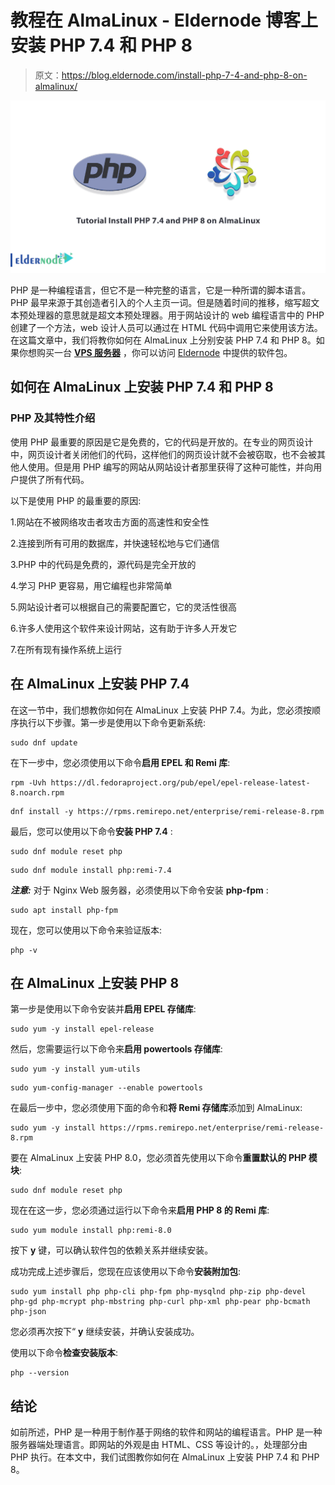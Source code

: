 # 教程在 AlmaLinux - Eldernode 博客上安装 PHP 7.4 和 PHP 8

> 原文：<https://blog.eldernode.com/install-php-7-4-and-php-8-on-almalinux/>

![Tutorial Install PHP 7.4 and PHP 8 on AlmaLinux](img/280f6753da20d02eeea895912eb5d466.png)

PHP 是一种编程语言，但它不是一种完整的语言，它是一种所谓的脚本语言。PHP 最早来源于其创造者引入的个人主页一词。但是随着时间的推移，缩写超文本预处理器的意思就是超文本预处理器。用于网站设计的 web 编程语言中的 PHP 创建了一个方法，web 设计人员可以通过在 HTML 代码中调用它来使用该方法。在这篇文章中，我们将教你如何在 AlmaLinux 上分别安装 PHP 7.4 和 PHP 8。如果你想购买一台 [**VPS 服务器**](https://eldernode.com/vps/) ，你可以访问 [Eldernode](https://eldernode.com/) 中提供的软件包。

## **如何在 AlmaLinux 上安装 PHP 7.4 和 PHP 8**

### **PHP 及其特性介绍**

使用 PHP 最重要的原因是它是免费的，它的代码是开放的。在专业的网页设计中，网页设计者关闭他们的代码，这样他们的网页设计就不会被窃取，也不会被其他人使用。但是用 PHP 编写的网站从网站设计者那里获得了这种可能性，并向用户提供了所有代码。

以下是使用 PHP 的最重要的原因:

1.网站在不被网络攻击者攻击方面的高速性和安全性

2.连接到所有可用的数据库，并快速轻松地与它们通信

3.PHP 中的代码是免费的，源代码是完全开放的

4.学习 PHP 更容易，用它编程也非常简单

5.网站设计者可以根据自己的需要配置它，它的灵活性很高

6.许多人使用这个软件来设计网站，这有助于许多人开发它

7.在所有现有操作系统上运行

## **在 AlmaLinux 上安装 PHP 7.4**

在这一节中，我们想教你如何在 AlmaLinux 上安装 PHP 7.4。为此，您必须按顺序执行以下步骤。第一步是使用以下命令更新系统:

```
sudo dnf update
```

在下一步中，您必须使用以下命令**启用 EPEL 和 Remi 库**:

```
rpm -Uvh https://dl.fedoraproject.org/pub/epel/epel-release-latest-8.noarch.rpm
```

```
dnf install -y https://rpms.remirepo.net/enterprise/remi-release-8.rpm
```

最后，您可以使用以下命令**安装 PHP 7.4** :

```
sudo dnf module reset php
```

```
sudo dnf module install php:remi-7.4
```

***注意:*** 对于 Nginx Web 服务器，必须使用以下命令安装 **php-fpm** :

```
sudo apt install php-fpm
```

现在，您可以使用以下命令来验证版本:

```
php -v
```

## **在 AlmaLinux 上安装 PHP 8**

第一步是使用以下命令安装并**启用 EPEL 存储库**:

```
sudo yum -y install epel-release
```

然后，您需要运行以下命令来**启用 powertools 存储库**:

```
sudo yum -y install yum-utils
```

```
sudo yum-config-manager --enable powertools
```

在最后一步中，您必须使用下面的命令和**将 Remi 存储库**添加到 AlmaLinux:

```
sudo yum -y install https://rpms.remirepo.net/enterprise/remi-release-8.rpm
```

要在 AlmaLinux 上安装 PHP 8.0，您必须首先使用以下命令**重置默认的 PHP 模块**:

```
sudo dnf module reset php
```

现在在这一步，您必须通过运行以下命令来**启用 PHP 8 的 Remi 库**:

```
sudo yum module install php:remi-8.0
```

按下 **y** 键，可以确认软件包的依赖关系并继续安装。

成功完成上述步骤后，您现在应该使用以下命令**安装附加包**:

```
sudo yum install php php-cli php-fpm php-mysqlnd php-zip php-devel php-gd php-mcrypt php-mbstring php-curl php-xml php-pear php-bcmath php-json
```

您必须再次按下“ **y** 继续安装，并确认安装成功。

使用以下命令**检查安装版本**:

```
php --version
```

## 结论

如前所述，PHP 是一种用于制作基于网络的软件和网站的编程语言。PHP 是一种服务器端处理语言。即网站的外观是由 HTML、CSS 等设计的。，处理部分由 PHP 执行。在本文中，我们试图教你如何在 AlmaLinux 上安装 PHP 7.4 和 PHP 8。